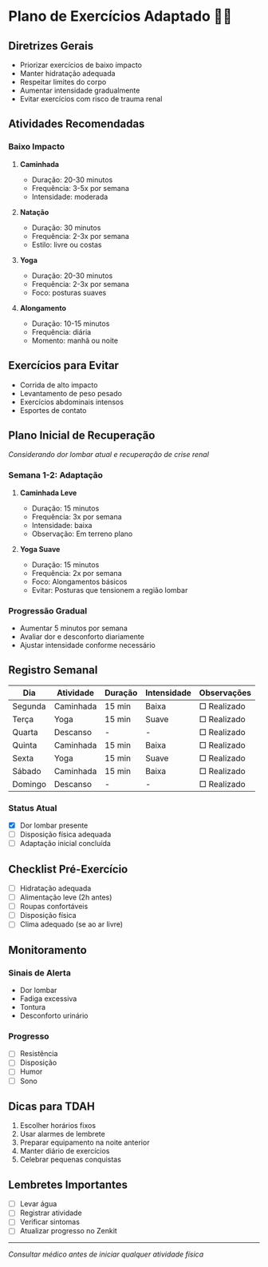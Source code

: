 # Plano de Exercícios Adaptado 🏃‍♂️

## Diretrizes Gerais
- Priorizar exercícios de baixo impacto
- Manter hidratação adequada
- Respeitar limites do corpo
- Aumentar intensidade gradualmente
- Evitar exercícios com risco de trauma renal

## Atividades Recomendadas

### Baixo Impacto
1. **Caminhada**
   - Duração: 20-30 minutos
   - Frequência: 3-5x por semana
   - Intensidade: moderada

2. **Natação**
   - Duração: 30 minutos
   - Frequência: 2-3x por semana
   - Estilo: livre ou costas

3. **Yoga**
   - Duração: 20-30 minutos
   - Frequência: 2-3x por semana
   - Foco: posturas suaves

4. **Alongamento**
   - Duração: 10-15 minutos
   - Frequência: diária
   - Momento: manhã ou noite

## Exercícios para Evitar
- Corrida de alto impacto
- Levantamento de peso pesado
- Exercícios abdominais intensos
- Esportes de contato

## Plano Inicial de Recuperação
*Considerando dor lombar atual e recuperação de crise renal*

### Semana 1-2: Adaptação
1. **Caminhada Leve**
   - Duração: 15 minutos
   - Frequência: 3x por semana
   - Intensidade: baixa
   - Observação: Em terreno plano

2. **Yoga Suave**
   - Duração: 15 minutos
   - Frequência: 2x por semana
   - Foco: Alongamentos básicos
   - Evitar: Posturas que tensionem a região lombar

### Progressão Gradual
- Aumentar 5 minutos por semana
- Avaliar dor e desconforto diariamente
- Ajustar intensidade conforme necessário

## Registro Semanal
| Dia       | Atividade | Duração | Intensidade | Observações |
|-----------|-----------|----------|-------------|-------------|
| Segunda   | Caminhada | 15 min   | Baixa       | □ Realizado |
| Terça     | Yoga      | 15 min   | Suave       | □ Realizado |
| Quarta    | Descanso  | -        | -           | □ Realizado |
| Quinta    | Caminhada | 15 min   | Baixa       | □ Realizado |
| Sexta     | Yoga      | 15 min   | Suave       | □ Realizado |
| Sábado    | Caminhada | 15 min   | Baixa       | □ Realizado |
| Domingo   | Descanso  | -        | -           | □ Realizado |

### Status Atual
- [x] Dor lombar presente
- [ ] Disposição física adequada
- [ ] Adaptação inicial concluída

## Checklist Pré-Exercício
- [ ] Hidratação adequada
- [ ] Alimentação leve (2h antes)
- [ ] Roupas confortáveis
- [ ] Disposição física
- [ ] Clima adequado (se ao ar livre)

## Monitoramento
### Sinais de Alerta
- Dor lombar
- Fadiga excessiva
- Tontura
- Desconforto urinário

### Progresso
- [ ] Resistência
- [ ] Disposição
- [ ] Humor
- [ ] Sono

## Dicas para TDAH
1. Escolher horários fixos
2. Usar alarmes de lembrete
3. Preparar equipamento na noite anterior
4. Manter diário de exercícios
5. Celebrar pequenas conquistas

## Lembretes Importantes
- [ ] Levar água
- [ ] Registrar atividade
- [ ] Verificar sintomas
- [ ] Atualizar progresso no Zenkit

---
*Consultar médico antes de iniciar qualquer atividade física* 